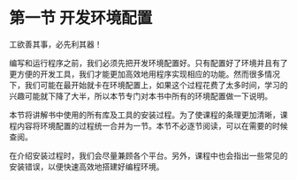 # 第一节 开发环境配置

工欲善其事，必先利其器！

编写和运行程序之前，我们必须先把开发环境配置好。只有配置好了环境并且有了更方便的开发工具，我们才能更加高效地用程序实现相应的功能。然而很多情况下，我们可能在最开始就卡在环境配置上，如果这个过程花费了太多时间，学习的兴趣可能就下降了大半，所以本节专门对本书中所有的环境配置做一下说明。

本节将讲解书中使用的所有库及工具的安装过程。为了使课程的条理更加清晰，课程内容将环境配置的过程统一合并为一节。本节不必逐节阅读，可以在需要的时候查阅。

在介绍安装过程时，我们会尽量兼顾各个平台。另外，课程中也会指出一些常见的安装错误，以便快速高效地搭建好编程环境。